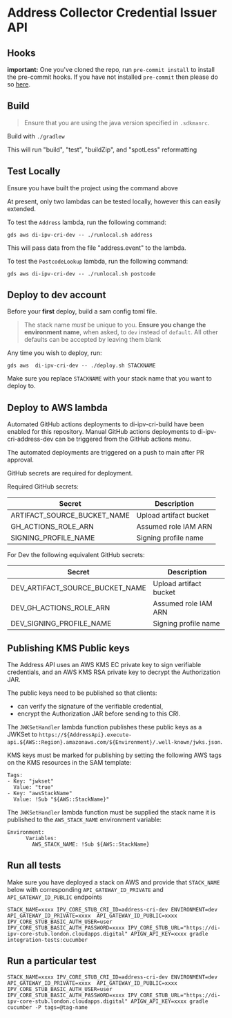 # Address Collector Credential Issuer API

## Hooks

**important:** One you've cloned the repo, run `pre-commit install` to install the pre-commit hooks.
If you have not installed `pre-commit` then please do so [here](https://pre-commit.com/).

## Build

> Ensure that you are using the java version specified in `.sdkmanrc`.

Build with `./gradlew`

This will run "build", "test", "buildZip", and "spotLess" reformatting

## Test Locally
Ensure you have built the project using the command above

At present, only two lambdas can be tested locally, however this can easily extended.

To test the `Address` lambda, run the following command:

`gds aws di-ipv-cri-dev -- ./runlocal.sh address`

This will pass data from the file "address.event" to the lambda.

To test the `PostcodeLookup` lambda, run the following command:

`gds aws di-ipv-cri-dev -- ./runlocal.sh postcode`



## Deploy to dev account

Before your **first** deploy, build a sam config toml file.
> The stack name *must* be unique to you.
> **Ensure you change the environment name**, when asked, to `dev` instead of `default`.
> All other defaults can be accepted by leaving them blank

Any time you wish to deploy, run:

`gds aws  di-ipv-cri-dev -- ./deploy.sh STACKNAME`

Make sure you replace `STACKNAME` with your stack name that you want to deploy to.

## Deploy to AWS lambda

Automated GitHub actions deployments to di-ipv-cri-build have been enabled for this repository.
Manual GitHub actions deployments to di-ipv-cri-address-dev can be triggered from the GitHub actions menu.

The automated deployments are triggered on a push to main after PR approval.

GitHub secrets are required for deployment.

Required GitHub secrets:

| Secret | Description |
| ------ | ----------- |
| ARTIFACT_SOURCE_BUCKET_NAME | Upload artifact bucket |
| GH_ACTIONS_ROLE_ARN | Assumed role IAM ARN |
| SIGNING_PROFILE_NAME | Signing profile name |

For Dev the following equivalent GitHub secrets:

| Secret                          | Description |
|---------------------------------| ----------- |
| DEV_ARTIFACT_SOURCE_BUCKET_NAME | Upload artifact bucket |
| DEV_GH_ACTIONS_ROLE_ARN         | Assumed role IAM ARN |
| DEV_SIGNING_PROFILE_NAME        | Signing profile name |

## Publishing KMS Public keys

The Address API uses an AWS KMS EC private key to sign verifiable credentials,
and an AWS KMS RSA private key to decrypt the Authorization JAR.

The public keys need to be published so that clients:
* can verify the signature of the verifiable credential,
* encrypt the Authorization JAR before sending to this CRI.

The `JWKSetHandler` lambda function publishes these public keys as a JWKSet to `https://${AddressApi}.execute-api.${AWS::Region}.amazonaws.com/${Environment}/.well-known/jwks.json`.

KMS keys must be marked for publishing by setting the following AWS tags on the KMS resources in the SAM template:
````
Tags:
- Key: "jwkset"
  Value: "true"
- Key: "awsStackName"
  Value: !Sub "${AWS::StackName}"
````

The `JWKSetHandler` lambda function must be supplied the stack name it is published to the `AWS_STACK_NAME` environment variable:

````
Environment:
      Variables:
        AWS_STACK_NAME: !Sub ${AWS::StackName}
````

## Run all tests
Make sure you have deployed a stack on AWS and provide that `STACK_NAME` below with corresponding `API_GATEWAY_ID_PRIVATE` and `API_GATEWAY_ID_PUBLIC` endpoints
````
STACK_NAME=xxxx IPV_CORE_STUB_CRI_ID=address-cri-dev ENVIRONMENT=dev API_GATEWAY_ID_PRIVATE=xxxx  API_GATEWAY_ID_PUBLIC=xxxx IPV_CORE_STUB_BASIC_AUTH_USER=user IPV_CORE_STUB_BASIC_AUTH_PASSWORD=xxxx IPV_CORE_STUB_URL="https://di-ipv-core-stub.london.cloudapps.digital" APIGW_API_KEY=xxxx gradle integration-tests:cucumber
````

## Run a particular test
````
STACK_NAME=xxxx IPV_CORE_STUB_CRI_ID=address-cri-dev ENVIRONMENT=dev API_GATEWAY_ID_PRIVATE=xxxx  API_GATEWAY_ID_PUBLIC=xxxx IPV_CORE_STUB_BASIC_AUTH_USER=user IPV_CORE_STUB_BASIC_AUTH_PASSWORD=xxxx IPV_CORE_STUB_URL="https://di-ipv-core-stub.london.cloudapps.digital" APIGW_API_KEY=xxxx gradle cucumber -P tags=@tag-name
````